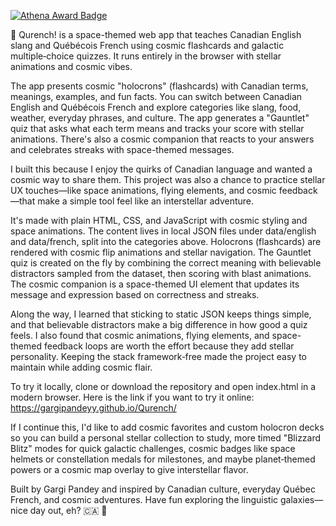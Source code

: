 [![Athena Award Badge](https://img.shields.io/endpoint?url=https%3A%2F%2Faward.athena.hackclub.com%2Fapi%2Fbadge)](https://award.athena.hackclub.com?utm_source=readme)

🍁 Qurench! is a space-themed web app that teaches Canadian English slang and Québécois French using cosmic flashcards and galactic multiple‑choice quizzes. It runs entirely in the browser with stellar animations and cosmic vibes.

The app presents cosmic "holocrons" (flashcards) with Canadian terms, meanings, examples, and fun facts. You can switch between Canadian English and Québécois French and explore categories like slang, food, weather, everyday phrases, and culture. The app generates a "Gauntlet" quiz that asks what each term means and tracks your score with stellar animations. There's also a cosmic companion that reacts to your answers and celebrates streaks with space-themed messages.

I built this because I enjoy the quirks of Canadian language and wanted a cosmic way to share them. This project was also a chance to practice stellar UX touches—like space animations, flying elements, and cosmic feedback—that make a simple tool feel like an interstellar adventure.

It's made with plain HTML, CSS, and JavaScript with cosmic styling and space animations. The content lives in local JSON files under data/english and data/french, split into the categories above. Holocrons (flashcards) are rendered with cosmic flip animations and stellar navigation. The Gauntlet quiz is created on the fly by combining the correct meaning with believable distractors sampled from the dataset, then scoring with blast animations. The cosmic companion is a space-themed UI element that updates its message and expression based on correctness and streaks.

Along the way, I learned that sticking to static JSON keeps things simple, and that believable distractors make a big difference in how good a quiz feels. I also found that cosmic animations, flying elements, and space-themed feedback loops are worth the effort because they add stellar personality. Keeping the stack framework‑free made the project easy to maintain while adding cosmic flair.

To try it locally, clone or download the repository and open index.html in a modern browser. Here is the link if you want to try it online: https://gargipandeyy.github.io/Qurench/

If I continue this, I'd like to add cosmic favorites and custom holocron decks so you can build a personal stellar collection to study, more timed "Blizzard Blitz" modes for quick galactic challenges, cosmic badges like space helmets or constellation medals for milestones, and maybe planet‑themed powers or a cosmic map overlay to give interstellar flavor.

Built by Gargi Pandey and inspired by Canadian culture, everyday Québec French, and cosmic adventures. Have fun exploring the linguistic galaxies—nice day out, eh? 🇨🇦 🚀

